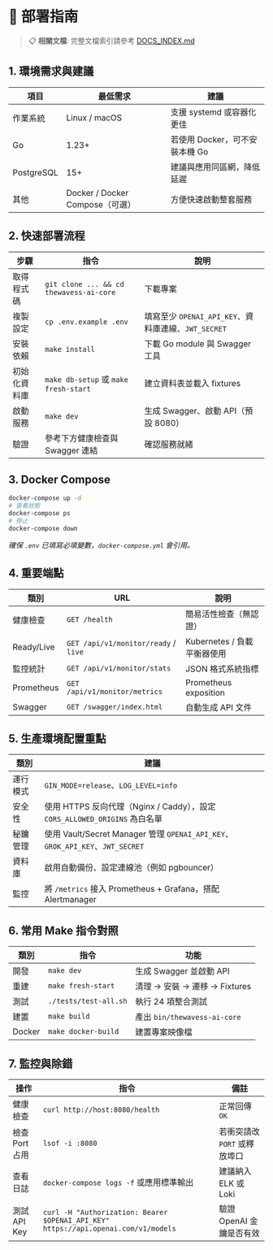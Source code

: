 # 🚀 部署指南

> 📋 **相關文檔**: 完整文檔索引請參考 [DOCS_INDEX.md](./DOCS_INDEX.md)

## 1. 環境需求與建議
| 項目 | 最低需求 | 建議 |
|------|-----------|------|
| 作業系統 | Linux / macOS | 支援 systemd 或容器化更佳 |
| Go | 1.23+ | 若使用 Docker，可不安裝本機 Go |
| PostgreSQL | 15+ | 建議與應用同區網，降低延遲 |
| 其他 | Docker / Docker Compose（可選） | 方便快速啟動整套服務 |

## 2. 快速部署流程
| 步驟 | 指令 | 說明 |
|------|------|------|
| 取得程式碼 | `git clone ... && cd thewavess-ai-core` | 下載專案 |
| 複製設定 | `cp .env.example .env` | 填寫至少 `OPENAI_API_KEY`、資料庫連線、`JWT_SECRET` |
| 安裝依賴 | `make install` | 下載 Go module 與 Swagger 工具 |
| 初始化資料庫 | `make db-setup` 或 `make fresh-start` | 建立資料表並載入 fixtures |
| 啟動服務 | `make dev` | 生成 Swagger、啟動 API（預設 8080）|
| 驗證 | 參考下方健康檢查與 Swagger 連結 | 確認服務就緒 |

## 3. Docker Compose
```bash
docker-compose up -d
# 查看狀態
docker-compose ps
# 停止
docker-compose down
```
*確保 `.env` 已填寫必填變數，`docker-compose.yml` 會引用。*

## 4. 重要端點
| 類別 | URL | 說明 |
|------|-----|------|
| 健康檢查 | `GET /health` | 簡易活性檢查（無認證）|
| Ready/Live | `GET /api/v1/monitor/ready` / `live` | Kubernetes / 負載平衡器使用 |
| 監控統計 | `GET /api/v1/monitor/stats` | JSON 格式系統指標 |
| Prometheus | `GET /api/v1/monitor/metrics` | Prometheus exposition |
| Swagger | `GET /swagger/index.html` | 自動生成 API 文件 |

## 5. 生產環境配置重點
| 類別 | 建議 |
|------|------|
| 運行模式 | `GIN_MODE=release`、`LOG_LEVEL=info`|
| 安全性 | 使用 HTTPS 反向代理（Nginx / Caddy），設定 `CORS_ALLOWED_ORIGINS` 為白名單 |
| 秘鑰管理 | 使用 Vault/Secret Manager 管理 `OPENAI_API_KEY`、`GROK_API_KEY`、`JWT_SECRET` |
| 資料庫 | 啟用自動備份、設定連線池（例如 pgbouncer）|
| 監控 | 將 `/metrics` 接入 Prometheus + Grafana，搭配 Alertmanager |

## 6. 常用 Make 指令對照
| 類別 | 指令 | 功能 |
|------|------|------|
| 開發 | `make dev` | 生成 Swagger 並啟動 API |
| 重建 | `make fresh-start` | 清理 → 安裝 → 遷移 → Fixtures |
| 測試 | `./tests/test-all.sh` | 執行 24 項整合測試 |
| 建置 | `make build` | 產出 `bin/thewavess-ai-core` |
| Docker | `make docker-build` | 建置專案映像檔 |

## 7. 監控與除錯
| 操作 | 指令 | 備註 |
|------|------|------|
| 健康檢查 | `curl http://host:8080/health` | 正常回傳 `OK` |
| 檢查 Port 占用 | `lsof -i :8080` | 若衝突請改 `PORT` 或釋放埠口 |
| 查看日誌 | `docker-compose logs -f` 或應用標準輸出 | 建議納入 ELK 或 Loki |
| 測試 API Key | `curl -H "Authorization: Bearer $OPENAI_API_KEY" https://api.openai.com/v1/models` | 驗證 OpenAI 金鑰是否有效 |
